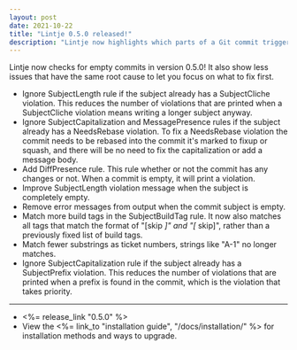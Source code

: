 ```yaml
---
layout: post
date: 2021-10-22
title: "Lintje 0.5.0 released!"
description: "Lintje now highlights which parts of a Git commit triggered the rule, along with suggestions on how to resolve the issue!"
---
```


Lintje now checks for empty commits in version 0.5.0! It also show less issues that have the same root cause to let you focus on what to fix first.

- Ignore SubjectLength rule if the subject already has a SubjectCliche
  violation. This reduces the number of violations that are printed when a
  SubjectCliche violation means writing a longer subject anyway.
- Ignore SubjectCapitalization and MessagePresence rules if the subject already
  has a NeedsRebase violation. To fix a NeedsRebase violation the commit needs
  to be rebased into the commit it's marked to fixup or squash, and there will
  be no need to fix the capitalization or add a message body.
- Add DiffPresence rule. This rule whether or not the commit has any changes or
  not. When a commit is empty, it will print a violation.
- Improve SubjectLength violation message when the subject is completely empty.
- Remove error messages from output when the commit subject is empty.
- Match more build tags in the SubjectBuildTag rule. It now also matches all
  tags that match the format of "[skip *]" and "[* skip]", rather than a
  previously fixed list of build tags.
- Match fewer substrings as ticket numbers, strings like "A-1" no longer
  matches.
- Ignore SubjectCapitalization rule if the subject already has a SubjectPrefix
  violation. This reduces the number of violations that are printed when a
  prefix is found in the commit, which is the violation that takes priority.

---

- <%= release_link "0.5.0" %>
- View the <%= link_to "installation guide", "/docs/installation/" %> for installation methods and ways to upgrade.
